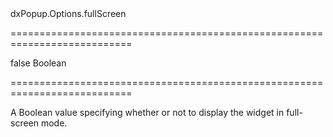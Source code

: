 <!--id-->dxPopup.Options.fullScreen<!--/id-->
===========================================================================
<!--default-->false<!--/default-->
<!--type-->Boolean<!--/type-->
===========================================================================

<!--shortDescription-->
A Boolean value specifying whether or not to display the widget in full-screen mode.
<!--/shortDescription-->

<!--fullDescription-->

<!--/fullDescription-->
